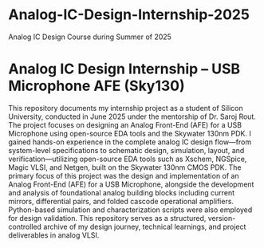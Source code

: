 # Analog-IC-Design-Internship-2025
Analog IC Design Course during Summer of 2025
# Analog IC Design Internship – USB Microphone AFE (Sky130)
This repository documents my internship project as a student of Silicon University, conducted in June 2025 under the mentorship of Dr. Saroj Rout. The project focuses on designing an Analog Front-End (AFE) for a USB Microphone using open-source EDA tools and the Skywater 130nm PDK. I gained hands-on experience in the complete analog IC design flow—from system-level specifications to schematic design, simulation, layout, and verification—utilizing open-source EDA tools such as Xschem, NGSpice, Magic VLSI, and Netgen, built on the Skywater 130nm CMOS PDK.
The primary focus of this project was the design and implementation of an Analog Front-End (AFE) for a USB Microphone, alongside the development and analysis of foundational analog building blocks including current mirrors, differential pairs, and folded cascode operational amplifiers. Python-based simulation and characterization scripts were also employed for design validation.
This repository serves as a structured, version-controlled archive of my design journey, technical learnings, and project deliverables in analog VLSI.


